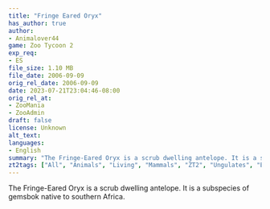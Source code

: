 ```yaml
---
title: "Fringe Eared Oryx"
has_author: true
author: 
- Animalover44
game: Zoo Tycoon 2
exp_req:
- ES
file_size: 1.10 MB
file_date: 2006-09-09
orig_rel_date: 2006-09-09
date: 2023-07-21T23:04:46-08:00
orig_rel_at: 
- ZooMania
- ZooAdmin
draft: false
license: Unknown
alt_text: 
languages:
- English
summary: "The Fringe-Eared Oryx is a scrub dwelling antelope. It is a subspecies of gemsbok native to southern Africa. "
zt2tags: ["All", "Animals", "Living", "Mammals", "ZT2", "Ungulates", "Endangered Species", "African", "ES", "Savannah"]
---
```


The Fringe-Eared Oryx is a scrub dwelling antelope. It is a subspecies of gemsbok native to southern Africa. 
